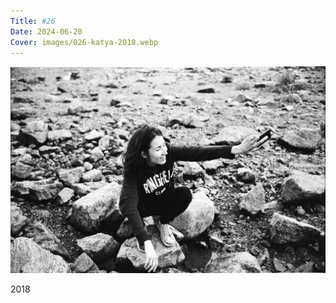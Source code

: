 ```yaml
---
Title: #26
Date: 2024-06-20
Cover: images/026-katya-2018.webp
---
```


![Katya, 2018](images/026-katya-2018@2x.webp)

2018
